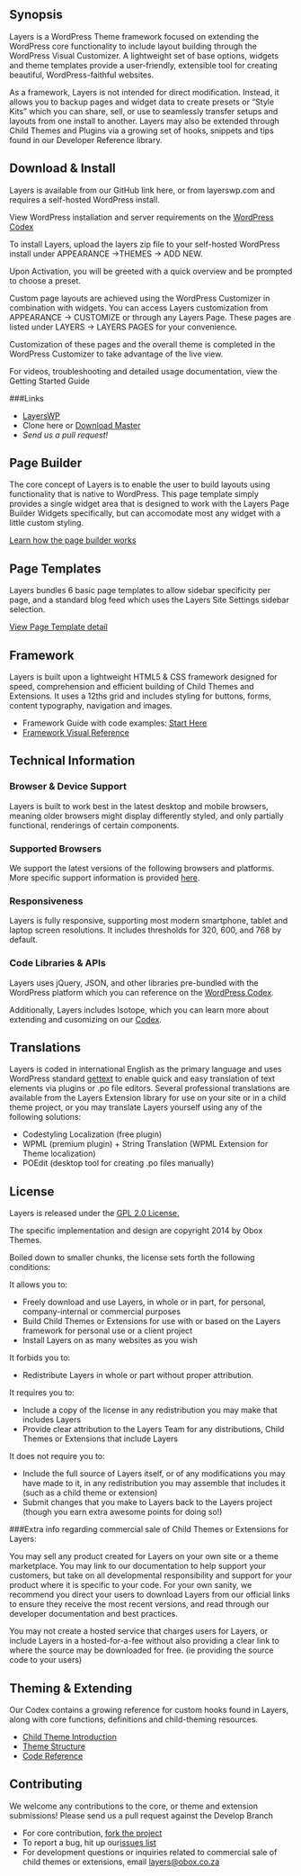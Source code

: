 ## Synopsis

Layers is a WordPress Theme framework focused on extending the WordPress core functionality to include layout building through the WordPress Visual Customizer. A lightweight set of base options, widgets and theme templates provide a user-friendly, extensible tool for creating beautiful, WordPress-faithful websites.

As a framework, Layers is not intended for direct modification. Instead, it allows you to backup pages and widget data to create presets or “Style Kits” which you can share, sell, or use to seamlessly transfer setups and layouts from one install to another. Layers may also be extended through Child Themes and Plugins via a growing set of hooks, snippets and tips found in our Developer Reference library.

## Download & Install

Layers is available from our GitHub link here, or from layerswp.com and requires a self-hosted WordPress install.

View WordPress installation and server requirements on the [WordPress Codex](https://wordpress.org/download/)

To install Layers, upload the layers zip file to your self-hosted WordPress install under APPEARANCE →THEMES → ADD NEW.

Upon Activation, you will be greeted with a quick overview and be prompted to choose a preset.

Custom page layouts are achieved using the WordPress Customizer in combination with widgets.  You can access Layers customization from APPEARANCE → CUSTOMIZE or through any Layers Page.  These pages are listed under LAYERS → LAYERS PAGES for your convenience.

Customization of these pages and the overall theme is completed in the WordPress Customizer to take advantage of the live view.

For videos, troubleshooting and detailed usage documentation, view the Getting Started  Guide

###Links

* [LayersWP](http://www.layerswp.com/download/layers/)
* Clone here or [Download Master](https://github.com/Obox/layerswp/archive/master.zip)
* *Send us a pull request!*

## Page Builder

The core concept of Layers is to enable the user to build layouts using functionality that is native to WordPress. This page template simply provides a single widget area that is designed to work with the Layers Page Builder Widgets specifically, but can accomodate most any widget with a little custom styling.

[Learn how the page builder works](http://docs.layerswp.com/doc/build-your-home-page/)

## Page Templates

Layers bundles 6 basic page templates to allow sidebar specificity per page, and a standard blog feed which uses the Layers Site Settings sidebar selection.

[View Page Template detail](http://docs.layerswp.com/doc/page-templates/)

## Framework

Layers is built upon a lightweight HTML5 & CSS framework designed for speed, comprehension and efficient building of Child Themes and Extensions. It uses a 12ths grid and includes styling for buttons, forms, content typography, navigation and images.

* Framework Guide with code examples: [Start Here](http://docs.layerswp.com/layers-framework-grids/)
* [Framework Visual Reference](http://docs.layerswp.com/framework/)

## Technical Information

### Browser & Device Support

Layers is built to work best in the latest desktop and mobile browsers, meaning older browsers might display differently styled, and only partially functional, renderings of certain components.

### Supported Browsers

We support the latest versions of the following browsers and platforms. More specific support information is provided [here](http://docs.layerswp.com/about-layers/#technical-information).

### Responsiveness

Layers is fully responsive, supporting most modern smartphone, tablet and laptop screen resolutions. It includes thresholds for 320, 600, and 768 by default.

### Code Libraries & APIs

Layers uses jQuery, JSON, and other libraries pre-bundled with the WordPress platform which you can reference on the [WordPress Codex](http://codex.wordpress.org/Function_Reference/wp_enqueue_script#Default_Scripts_Included_and_Registered_by_WordPress).

Additionally, Layers includes Isotope, which you can learn more about extending and cusomizing on our [Codex](http://docs.layerswp.com).

## Translations

Layers is coded in international English as the primary language and uses WordPress standard [gettext](http://codex.wordpress.org/I18n_for_WordPress_Developers) to enable quick and easy translation of text elements via plugins or .po file editors. Several professional translations are available from the Layers Extension library for use on your site or in a child theme project, or you may translate Layers yourself using any of the following solutions:

* Codestyling Localization (free plugin)
* WPML (premium plugin) + String Translation (WPML Extension for Theme localization)
* POEdit (desktop tool for creating .po files manually)

## License

Layers is released under the [GPL 2.0 License.](https://wordpress.org/about/gpl/)

The specific implementation and design are copyright 2014 by Obox Themes.

Boiled down to smaller chunks, the license sets forth the following conditions:

It allows you to:

* Freely download and use Layers, in whole or in part, for personal, company-internal or commercial purposes
* Build Child Themes or Extensions for use with or based on the Layers framework for personal use or a client project
* Install Layers on as many websites as you wish

It forbids you to:

* Redistribute Layers in whole or part without proper attribution.

It requires you to:

* Include a copy of the license in any redistribution you may make that includes Layers
* Provide clear attribution to the Layers Team for any distributions, Child Themes or Extensions that include Layers

It does not require you to:

* Include the full source of Layers itself, or of any modifications you may have made to it, in any redistribution you may assemble that includes it (such as a child theme or extension)
* Submit changes that you make to Layers back to the Layers project (though you earn extra awesome points for doing so!)

###Extra info regarding commercial sale of Child Themes or Extensions for Layers:

You may sell any product created for Layers on your own site or a theme marketplace. You may link to our documentation to help support your customers, but take on all developmental responsibility and support for your product where it is specific to your code. For your own sanity, we recommend you direct your users to download Layers from our official links to ensure they receive the most recent versions, and read through our developer documentation and best practices.

You may not create a hosted service that charges users for Layers, or include Layers in a hosted-for-a-fee without also providing a clear link to where the source may be downloaded for free. (ie providing the source code to your users)

## Theming & Extending

Our Codex contains a growing reference for custom hooks found in Layers, along with core functions, definitions and child-theming resources.

* [Child Theme Introduction](http://docs.layerswp.com/child-themes-introduction/)
* [Theme Structure](http://docs.layerswp.com/theme-structure/)
* [Code Reference](http://docs.layerswp.com/reference/)

## Contributing

We welcome any contributions to the core, or theme and extension submissions! Please send us a pull request against the Develop Branch

* For core contribution, [fork the project](https://github.com/Obox/layerswp/fork)
* To report a bug, hit up our[issues list](https://github.com/Obox/layerswp/issues/new?title=Issue%3A%20&body=%23%23%20Description%20of%20issue%0A%0A%0A%23%23%20URL%20of%20page%20exhibiting%20the%20issue%0A%0A%0A%23%23%20Web%20Browsers%20that%20exhibit%20the%20issue%0A%0A%0A%23%23%20Error%20Message%20or%20Steps%20to%20Recreate%0A%0A)
* For development questions or inquiries related to commercial sale of child themes or extensions, email layers@obox.co.za